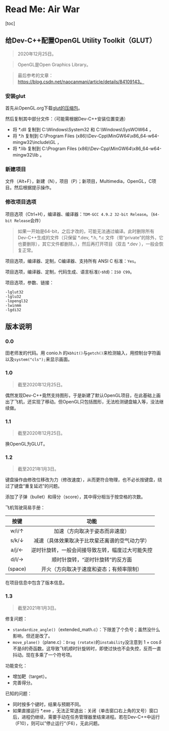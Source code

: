 # Read Me: Air War

[toc]

## 给Dev-C++配置OpenGL Utility Toolkit（GLUT）

> 2020年12月25日。

> OpenGL是Open Graphics Library。

> 最后参考的文章：https://blog.csdn.net/naocanmani/article/details/84109143。

### 安装glut

首先从OpenGL.org下载[glut的压缩包](https://www.opengl.org/resources/libraries/glut/glutdlls37beta.zip)。

然后复制其中部分文件：（可能需根据Dev-C++安装位置变通）

- 将 *.dll 复制到 C:\Windows\System32 和 C:\Windows\SysWOW64 ，
- 将 *.h 复制到 C:\Program Files (x86)\Dev-Cpp\MinGW64\x86_64-w64-mingw32\include\GL ，
- 将 *.lib 复制到 C:\Program Files (x86)\Dev-Cpp\MinGW64\x86_64-w64-mingw32\lib 。

### 新建项目

文件（Alt+F），新建（N），项目（P）；新项目，Multimedia，OpenGL，C项目。然后根据提示操作。

### 修改项目选项

项目选项（Ctrl+H），编译器、编译器：`TDM-GCC 4.9.2 32-bit Release`。（`64-bit Release`会炸）

> 如果一开始是64-bit，之后才改的，可能无法通过编译。此时删除所有Dev-C++生成的文件（只保留 *.dev, *.h, *.c 文件（带“private”的除外，它也要删除），其它文件都删除。），然后再打开项目（双击 *.dev ），一般会恢复正常。

项目选项，编译器、定制，C编译器、支持所有 ANSI C 标准：`Yes`。

项目选项，编译器、定制，代码生成、语言标准(-std)：`ISO C99`。

项目选项，参数、链接：

```
-lglut32
-lglu32
-lopengl32
-lwinmm
-lgdi32
```

## 版本说明

### 0.0

田老师发的代码。用 conio.h 的`kbhit()`与`getch()`来检测输入，用控制台字符画以及`system("cls");`来显示画面。

### 1.0

> 截至2020年12月25日。

偶然发现Dev-C++竟然支持图形，于是新建了默认OpenGL项目，在此基础上画出了飞机，还实现了移动。但OpenGL只包括图形，无法检测键盘输入等，没法继续做。

### 1.1

> 截至2020年12月25日。

换OpenGL为GLUT。

### 1.2

> 截至2021年1月3日。

键盘操作由修改位移改为力（修改速度），从而更符合物理，也不必长按键盘，绕过了键盘“重复延迟”的问题。

添加了子弹（bullet）和得分（score），其中得分相当于按空格的次数。

飞机驾驶简易手册：

|  按键   |                       功能                       |
| :-----: | :----------------------------------------------: |
|  w/i/↑  |          加速（方向取决于姿态而非速度）          |
|  s/k/↓  |  减速（具体效果取决于比坎星还离谱的空气动力学）  |
|  a/j/←  | 逆时针旋转，一般会间接导致左转，幅度过大可能失控 |
|  d/l/→  |         顺时针旋转，“逆时针旋转”的反方面         |
| (space) |     开火（方向取决于速度和姿态；有频率限制）     |

在项目信息中包含了版本信息。

### 1.3

> 截至2021年1月3日。

修复问题：

- `standardize_angle()`（extended_math.c）：下限差了个负号；虽然没什么影响，但还是改了。
- `move_plane()`（plane.c）：`Drag (rotate)`的`instability`没注意到 $1+\cos\delta$ 不是$\delta$的奇函数。这导致飞机顺时针旋转时，即使过快也不会失控，反而一直抖动。现在多乘了一个符号项。

功能变化：

- 增加靶（target）。
- 完善得分。

已知的问题：

- 同时按多个键时，结果与预期不同。
- 如果直接运行 *.exe ，无法正常退出：关闭（单击窗口右上角的叉号）窗口后，进程仍继续，需要手动在任务管理器里结束进程。若在Dev-C++中运行（F10），则可以”停止运行“（F6），无此问题。

